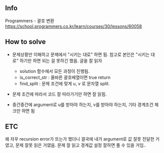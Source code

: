 ## Info
Programmers - 괄호 변환 https://school.programmers.co.kr/learn/courses/30/lessons/60058

## How to solve
* 문제상황만 이해하고 문제에서 "시키는 대로" 하면 됨. 참고로 본인은 "시키는 대로" 하기만 하면 되는 걸 못하긴 했음. 글을 잘 읽자
    * solution 함수에서 모든 과정이 진행됨.
    * is_correct_str : 올바른 괄호배열이면 true return
    * find_split : 문제 조건에 맞게 u, v 로 문자열 split.

* 문제 조건에 따라서 코드 잘 따라가기만 하면 잘 읽힘. 
* 중간중간에 argument로 u를 받아야 하는지, v를 받아야 하는지, 기타 경계조건 체크만 하면 됨

## ETC
왜 자꾸 recursion error가 뜨는가 했더니 결국에 내가 argument로 값 잘못 전달한 거였고, 문제 잘못 읽은 거였음.
문제 잘 읽고 경계값 설정 잘하면 풀 수 있을 거임..



